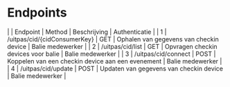 ---
---

# Endpoints

|  | Endpoint | Method | Beschrijving | Authenticatie |
| 1 | /uitpas/cid/{cidConsumerKey} | GET | Ophalen van gegevens van checkin device | Balie medewerker |
| 2 | /uitpas/cid/list | GET | Opvragen checkin devices voor balie | Balie medewerker |
| 3 | /uitpas/cid/connect | POST | Koppelen van een checkin device aan een evenement | Balie medewerker |
| 4 | /uitpas/cid/update | POST | Updaten van gegevens van checkin device | Balie medewerker |